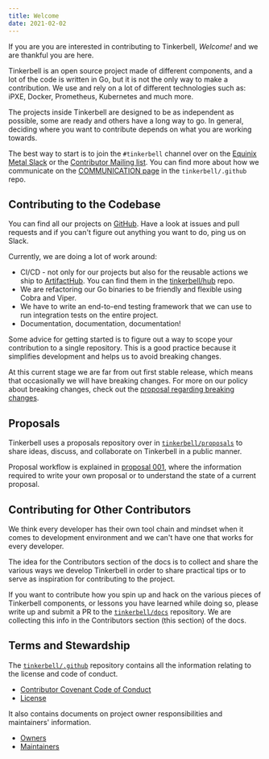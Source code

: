```yaml
---
title: Welcome
date: 2021-02-02
---
```


If you are you are interested in contributing to Tinkerbell, _Welcome!_ and we are thankful you are here.

Tinkerbell is an open source project made of different components, and a lot of the code is written in Go, but it is not the only way to make a contribution. We use and rely on a lot of different technologies such as: iPXE, Docker, Prometheus, Kubernetes and much more.

The projects inside Tinkerbell are designed to be as independent as possible, some are ready and others have a long way to go. In general, deciding where you want to contribute depends on what you are working towards.

The best way to start is to join the `#tinkerbell` channel over on the [Equinix Metal Slack](https://slack.equinixmetal.com/) or the [Contributor Mailing list](https://github.com/tinkerbell/.github/blob/master/COMMUNICATION.md#contributors-mailing-list). You can find more about how we communicate on the [COMMUNICATION page](https://github.com/tinkerbell/.github/blob/master/COMMUNICATION.md) in the `tinkerbell/.github` repo.

## Contributing to the Codebase

You can find all our projects on [GitHub](https://github.com/tinkerbell). Have a look at issues and pull requests and if you can't figure out anything you want to do, ping us on Slack.

Currently, we are doing a lot of work around:

- CI/CD - not only for our projects but also for the reusable actions we ship to [ArtifactHub](https://artifacthub.io/packages/search?page=1&org=tinkerbell-community). You can find them in the [tinkerbell/hub](https://github.com/tinkerbell/hub) repo.
- We are refactoring our Go binaries to be friendly and flexible using Cobra and Viper.
- We have to write an end-to-end testing framework that we can use to run integration tests on the entire project.
- Documentation, documentation, documentation!

Some advice for getting started is to figure out a way to scope your contribution to a single repository. This is a good practice because it simplifies development and helps us to avoid breaking changes. 

At this current stage we are far from out first stable release, which means that occasionally we will have breaking changes. For more on our policy about breaking changes, check out the [proposal regarding breaking changes](https://github.com/tinkerbell/proposals/blob/master/proposals/0011/README.md).

## Proposals

Tinkerbell uses a proposals repository over in [`tinkerbell/proposals`](https://github.com/tinkerbell/proposals) to share ideas, discuss, and collaborate on Tinkerbell in a public manner.

Proposal workflow is explained in [proposal 001](https://github.com/tinkerbell/proposals/tree/master/proposals/0001), where the information required to write your own proposal or to understand the state of a current proposal.

## Contributing for Other Contributors

We think every developer has their own tool chain and mindset when it comes to development environment and we can't have one that works for every developer.

The idea for the Contributors section of the docs is to collect and share the various ways we develop Tinkerbell in order to share practical tips or to serve as inspiration for contributing to the project.

If you want to contribute how you spin up and hack on the various pieces of Tinkerbell components, or lessons you have learned while doing so, please write up and submit a PR to the [`tinkerbell/docs`](https://github.com/tinkerbell/tinkerbell-docs) repository. We are collecting this info in the Contributors section (this section) of the docs.

## Terms and Stewardship

The [`tinkerbell/.github`](https://github.com/tinkerbell/.github) repository contains all the information relating to the license and code of conduct.

- [Contributor Covenant Code of Conduct](https://github.com/tinkerbell/.github/blob/master/CODE_OF_CONDUCT.md)
- [License](https://github.com/tinkerbell/.github/blob/master/LICENSE)

It also contains documents on project owner responsibilities and maintainers' information.

- [Owners](https://github.com/tinkerbell/.github/blob/master/OWNERS.md)
- [Maintainers](https://github.com/tinkerbell/.github/blob/master/MAINTAINERS.md)
